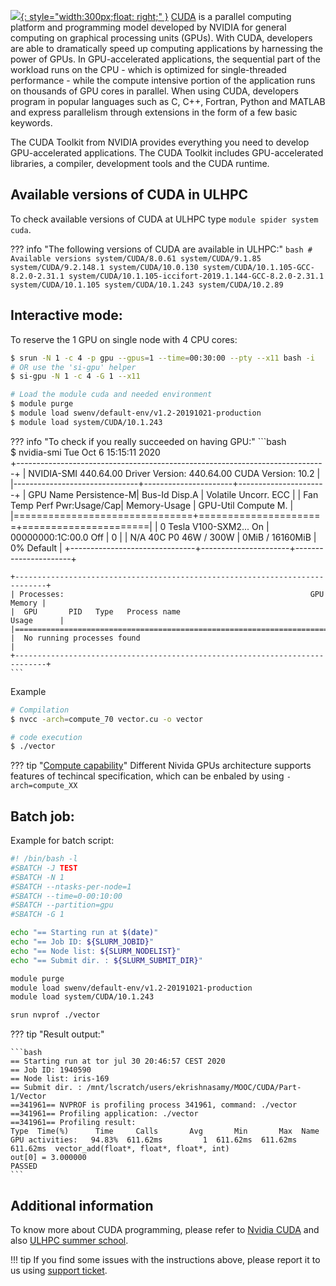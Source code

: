 [![](https://static.macupdate.com/products/27014/l/nvidia-cuda-toolkit-logo.png?v=1568301809){: style="width:300px;float: right;" }](https://docs.nvidia.com/cuda/cuda-c-programming-guide/index.html)
[CUDA](https://docs.nvidia.com/cuda/cuda-c-programming-guide/index.html) is a parallel computing platform and programming model developed by NVIDIA
for general computing on graphical processing units (GPUs).
With CUDA, developers are able to dramatically speed up computing
applications by harnessing the power of GPUs.
In GPU-accelerated applications, the sequential part of the
workload runs on the CPU - which is optimized
for single-threaded performance - while the compute intensive portion
of the application runs on thousands of GPU cores in parallel.
When using CUDA, developers program in popular languages such as C, C++, Fortran, Python
and MATLAB and express parallelism through extensions in the form of a few basic keywords.

The CUDA Toolkit from NVIDIA provides everything you need to develop GPU-accelerated applications.
The CUDA Toolkit includes GPU-accelerated libraries, a compiler, development tools and the CUDA runtime.


## Available versions of CUDA in ULHPC
To check available versions of CUDA at ULHPC type `module spider system cuda`.

??? info "The following versions of CUDA are available in ULHPC:"
    ```bash
    # Available versions
    system/CUDA/8.0.61
    system/CUDA/9.1.85
    system/CUDA/9.2.148.1
    system/CUDA/10.0.130
    system/CUDA/10.1.105-GCC-8.2.0-2.31.1
    system/CUDA/10.1.105-iccifort-2019.1.144-GCC-8.2.0-2.31.1
    system/CUDA/10.1.105
    system/CUDA/10.1.243
    system/CUDA/10.2.89
    ```
    
## Interactive mode:
To reserve the 1 GPU on single node with 4 CPU cores:
```bash
$ srun -N 1 -c 4 -p gpu --gpus=1 --time=00:30:00 --pty --x11 bash -i
# OR use the 'si-gpu' helper 
$ si-gpu -N 1 -c 4 -G 1 --x11

# Load the module cuda and needed environment 
$ module purge
$ module load swenv/default-env/v1.2-20191021-production         
$ module load system/CUDA/10.1.243 
```

??? info "To check if you really succeeded on having GPU:"
    ```bash  
    $ nvidia-smi
    Tue Oct  6 15:15:11 2020       
    +-----------------------------------------------------------------------------+
    | NVIDIA-SMI 440.64.00    Driver Version: 440.64.00    CUDA Version: 10.2     |
    |-------------------------------+----------------------+----------------------+
    | GPU  Name        Persistence-M| Bus-Id        Disp.A | Volatile Uncorr. ECC |
    | Fan  Temp  Perf  Pwr:Usage/Cap|         Memory-Usage | GPU-Util  Compute M. |
    |===============================+======================+======================|
    |   0  Tesla V100-SXM2...  On   | 00000000:1C:00.0 Off |                    0 |
    | N/A   40C    P0    46W / 300W |      0MiB / 16160MiB |      0%      Default |
    +-------------------------------+----------------------+----------------------+
                                                                               
    +-----------------------------------------------------------------------------+
    | Processes:                                                       GPU Memory |
    |  GPU       PID   Type   Process name                             Usage      |
    |=============================================================================|
    |  No running processes found                                                 |
    +-----------------------------------------------------------------------------+
    ```
    
Example
```bash
# Compilation
$ nvcc -arch=compute_70 vector.cu -o vector

# code execution
$ ./vector
```

??? tip "[Compute capability](https://docs.nvidia.com/cuda/cuda-c-programming-guide/index.html#compute-capabilities)"
    Different Nivida GPUs architecture supports features of techincal specification,
    which can be enbaled by using `-arch=compute_XX`


## Batch job:
Example for batch script:
```bash
#! /bin/bash -l
#SBATCH -J TEST
#SBATCH -N 1
#SBATCH --ntasks-per-node=1
#SBATCH --time=0-00:10:00
#SBATCH --partition=gpu
#SBATCH -G 1

echo "== Starting run at $(date)"
echo "== Job ID: ${SLURM_JOBID}"
echo "== Node list: ${SLURM_NODELIST}"
echo "== Submit dir. : ${SLURM_SUBMIT_DIR}"

module purge
module load swenv/default-env/v1.2-20191021-production
module load system/CUDA/10.1.243

srun nvprof ./vector
```

??? tip "Result output:"

    ```bash
    == Starting run at tor jul 30 20:46:57 CEST 2020
    == Job ID: 1940590
    == Node list: iris-169
    == Submit dir. : /mnt/lscratch/users/ekrishnasamy/MOOC/CUDA/Part-1/Vector
    ==341961== NVPROF is profiling process 341961, command: ./vector
    ==341961== Profiling application: ./vector
    ==341961== Profiling result:
    Type  Time(%)      Time     Calls       Avg       Min       Max  Name
    GPU activities:   94.83%  611.62ms         1  611.62ms  611.62ms  611.62ms  vector_add(float*, float*, float*, int)
    out[0] = 3.000000
    PASSED
    ``` 

## Additional information
To know more about CUDA programming, please refer to [Nvidia CUDA](https://docs.nvidia.com/cuda/cuda-c-programming-guide/index.html)
and also [ULHPC summer school](https://hpc.uni.lu/hpc-school/2019/06/index.html).

!!! tip
    If you find some issues with the instructions above,
    please report it to us using [support ticket](https://hpc.uni.lu/support).